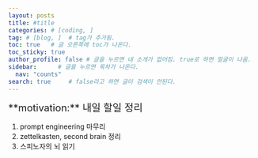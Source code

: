 ```yaml
---
layout: posts
title: #title
categories: # [coding, ]
tag: # [blog, ]  # tag가 추가됨.
toc: true   # 글 오른쪽에 toc가 나온다.
toc_sticky: true
author_profile: false # 글을 누르면 내 소개가 없어짐. true로 하면 얼굴이 나옴.
sidebar:      # 글을 누르면 목차가 나온다.
  nav: "counts" 
search: true     # false라고 하면 글이 검색이 안된다.
---
```


<div class="notice--info" markdown="1" style='font-size: 20px'>
**motivation:** 내일 할일 정리  
</div>


1. prompt engineering 마무리
2. zettelkasten, second brain 정리
3. 스피노자의 뇌 읽기

